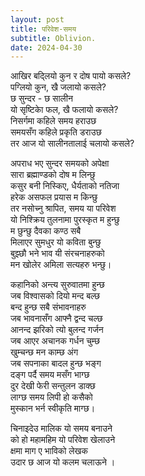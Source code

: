 ```yaml
---
layout: post
title: परिवेश-समय 
subtitle: Oblivion.
date: 2024-04-30
---
```


आखिर बद्लियो कुन र दोष पायो कसले? <br>
पग्लियो कुन, खै जलायो कसले?<br>
छ सुन्दर - छ सालीन <br>
यो ‌‌‍‍‍‍सृष्टिकाे फल, खै फलायो कसले? <br>
निसर्गमा कहिले समय हराउछ <br>
समयसँग कहिले प्रकृति डराउछ <br>
तर आज यो सालीनतालाई चलायो कसले? <br>

अपराध भए सुन्दर समयको अपेक्षा <br>
सारा ब्रह्माण्डको दोष म लिन्छु <br>
कसुर बनी निस्किए, धैर्यताको नतिजा <br>
हरेक असफल प्रयास म किन्छु <br>
तर नसोच्नु श्रापित, समय या परिवेश <br>
यो निश्क्रिय तुलनामा पुरस्कृत म हुन्छु <br>
म छुन्छु दैवका कण्ठ सबै <br>
मिलाएर सुमधुर यो कविता बुन्छु <br>
बुझ्छौ भने भाव यी संरचनाहरुको <br>
मन खोलेर अमिला सत्यहरु भन्छु।<br>

कहानिको अन्त्य सुरुवातमा हुन्छ <br>
जब विश्वासको दियो मन्द बल्छ <br>
बन्द हुन्छ सबै संभावनाहरु <br>
जब भावनासँग आफ्नै द्वन्द चल्छ <br>
आनन्द झरिको त्यो बुलन्द गर्जन <br>
जब आएर अचानक गर्धन चुम्छ <br>
खुम्चन्छ मन काम्छ अंग <br>
जब सपनाका बादल हुन्छ भङ्ग <br>
दङ्ग पर्दै समय मसँग भाग्छ <br>
दुर देखी फेरी सन्तुलन डाक्छ <br>
लाग्छ समय लिपी हो कसैको <br>
मुस्कान भर्न स्वीकृति माग्छ।<br>

चिनाइदेउ मालिक यो समय बनाउने <br>
को हो महामहिम यो परिवेश खेलाउने <br>
क्षमा माग ए भाविको लेखक <br>
उदार छ आज यो कलम चलाऊने ।   <br>